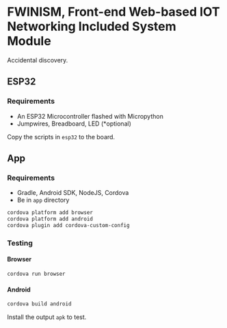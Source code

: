 # FWINISM, Front-end Web-based IOT Networking Included System Module

Accidental discovery.

## ESP32

### Requirements 

- An ESP32 Microcontroller flashed with Micropython
- Jumpwires, Breadboard, LED (*optional)

Copy the scripts in `esp32` to the board.

## App

### Requirements

- Gradle, Android SDK, NodeJS, Cordova
- Be in `app` directory

```sh
cordova platform add browser
cordova platform add android
cordova plugin add cordova-custom-config
```

### Testing

#### Browser

```sh
cordova run browser
```

#### Android

```sh
cordova build android
```

Install the output <code>apk</code> to test.
